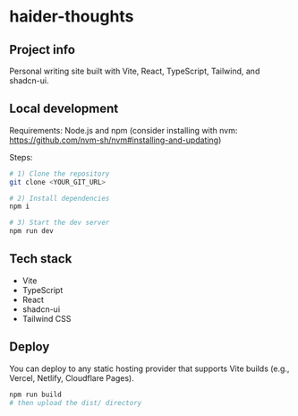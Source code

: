 # haider-thoughts

## Project info

Personal writing site built with Vite, React, TypeScript, Tailwind, and shadcn-ui.

## Local development

Requirements: Node.js and npm (consider installing with nvm: https://github.com/nvm-sh/nvm#installing-and-updating)

Steps:

```sh
# 1) Clone the repository
git clone <YOUR_GIT_URL>

# 2) Install dependencies
npm i

# 3) Start the dev server
npm run dev
```

## Tech stack

- Vite
- TypeScript
- React
- shadcn-ui
- Tailwind CSS

## Deploy

You can deploy to any static hosting provider that supports Vite builds (e.g., Vercel, Netlify, Cloudflare Pages).

```sh
npm run build
# then upload the dist/ directory
```

